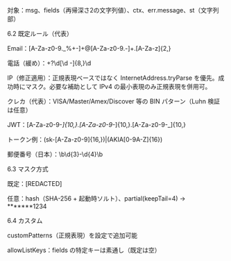 対象：msg、fields（再帰深さ2の文字列値）、ctx、err.message、st（文字列部）

6.2 既定ルール（代表）

Email：[A-Za-z0-9._%+-]+@[A-Za-z0-9.-]+\.[A-Za-z]{2,}

電話（緩め）：\+?\d[\d -]{8,}\d

IP（修正適用）：正規表現ベースではなく InternetAddress.tryParse を優先。成功時にマスク。必要な補助として IPv4 の最小表現のみ正規表現を併用可。

クレカ（代表）：VISA/Master/Amex/Discover 等の BIN パターン（Luhn 検証は任意）

JWT：[A-Za-z0-9-_]{10,}\.[A-Za-z0-9-_]{10,}\.[A-Za-z0-9-_]{10,}

トークン例：(sk-[A-Za-z0-9]{16,})|(AKIA[0-9A-Z]{16})

郵便番号（日本）：\b\d{3}-\d{4}\b

6.3 マスク方式

既定：[REDACTED]

任意：hash（SHA-256 + 起動時ソルト）、partial(keepTail=4) → *******1234

6.4 カスタム

customPatterns（正規表現）を設定で追加可能

allowListKeys：fields の特定キーは素通し（既定は空）
